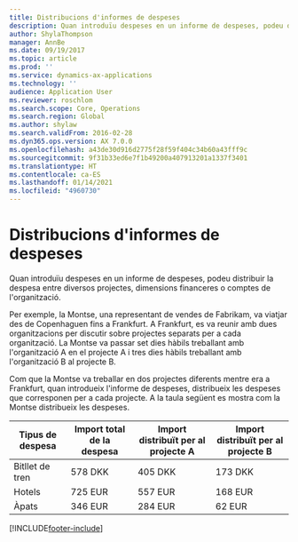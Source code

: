 ```yaml
---
title: Distribucions d'informes de despeses
description: Quan introduïu despeses en un informe de despeses, podeu distribuir la despesa entre diversos projectes, entitats jurídiques o comptes de l'organització.
author: ShylaThompson
manager: AnnBe
ms.date: 09/19/2017
ms.topic: article
ms.prod: ''
ms.service: dynamics-ax-applications
ms.technology: ''
audience: Application User
ms.reviewer: roschlom
ms.search.scope: Core, Operations
ms.search.region: Global
ms.author: shylaw
ms.search.validFrom: 2016-02-28
ms.dyn365.ops.version: AX 7.0.0
ms.openlocfilehash: a43de30d916d2775f28f59f404c34b60a43fff9c
ms.sourcegitcommit: 9f31b33ed6e7f1b49200a407913201a1337f3401
ms.translationtype: HT
ms.contentlocale: ca-ES
ms.lasthandoff: 01/14/2021
ms.locfileid: "4960730"
---
```

# <a name="expense-report-distributions"></a>Distribucions d'informes de despeses

Quan introduïu despeses en un informe de despeses, podeu distribuir la despesa entre diversos projectes, dimensions financeres o comptes de l'organització.

Per exemple, la Montse, una representant de vendes de Fabrikam, va viatjar des de Copenhaguen fins a Frankfurt. A Frankfurt, es va reunir amb dues organitzacions per discutir sobre projectes separats per a cada organització. La Montse va passar set dies hàbils treballant amb l'organització A en el projecte A i tres dies hàbils treballant amb l'organització B al projecte B.

Com que la Montse va treballar en dos projectes diferents mentre era a Frankfurt, quan introdueix l'informe de despeses, distribueix les despeses que corresponen per a cada projecte. A la taula següent es mostra com la Montse distribueix les despeses.


| Tipus de despesa | Import total de la despesa|Import distribuït per al projecte A| Import distribuït per al projecte B |
|--------------|---------------------|-------------------------------|---------------------------------|
|Bitllet de tren   |578 DKK              |405 DKK                        |173 DKK                          |
|Hotels         |725 EUR              |557 EUR                        |168 EUR                          |
|Àpats         |346 EUR              |284 EUR                        |62 EUR                           |



[!INCLUDE[footer-include](../includes/footer-banner.md)]